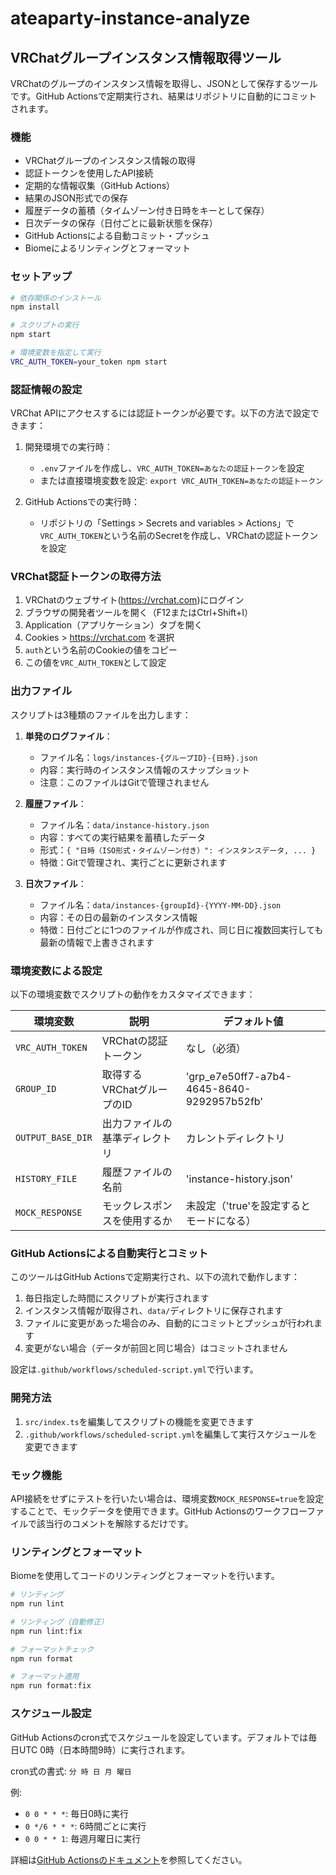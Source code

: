 # ateaparty-instance-analyze

## VRChatグループインスタンス情報取得ツール

VRChatのグループのインスタンス情報を取得し、JSONとして保存するツールです。GitHub Actionsで定期実行され、結果はリポジトリに自動的にコミットされます。

### 機能

- VRChatグループのインスタンス情報の取得
- 認証トークンを使用したAPI接続
- 定期的な情報収集（GitHub Actions）
- 結果のJSON形式での保存
- 履歴データの蓄積（タイムゾーン付き日時をキーとして保存）
- 日次データの保存（日付ごとに最新状態を保存）
- GitHub Actionsによる自動コミット・プッシュ
- Biomeによるリンティングとフォーマット

### セットアップ

```bash
# 依存関係のインストール
npm install

# スクリプトの実行
npm start

# 環境変数を指定して実行
VRC_AUTH_TOKEN=your_token npm start
```

### 認証情報の設定

VRChat APIにアクセスするには認証トークンが必要です。以下の方法で設定できます：

1. 開発環境での実行時：
   - `.env`ファイルを作成し、`VRC_AUTH_TOKEN=あなたの認証トークン`を設定
   - または直接環境変数を設定: `export VRC_AUTH_TOKEN=あなたの認証トークン`

2. GitHub Actionsでの実行時：
   - リポジトリの「Settings > Secrets and variables > Actions」で`VRC_AUTH_TOKEN`という名前のSecretを作成し、VRChatの認証トークンを設定

### VRChat認証トークンの取得方法

1. VRChatのウェブサイト(https://vrchat.com)にログイン
2. ブラウザの開発者ツールを開く（F12またはCtrl+Shift+I）
3. Application（アプリケーション）タブを開く
4. Cookies > https://vrchat.com を選択
5. `auth`という名前のCookieの値をコピー
6. この値を`VRC_AUTH_TOKEN`として設定

### 出力ファイル

スクリプトは3種類のファイルを出力します：

1. **単発のログファイル**：
   - ファイル名：`logs/instances-{グループID}-{日時}.json`
   - 内容：実行時のインスタンス情報のスナップショット
   - 注意：このファイルはGitで管理されません

2. **履歴ファイル**：
   - ファイル名：`data/instance-history.json`
   - 内容：すべての実行結果を蓄積したデータ
   - 形式：`{ "日時（ISO形式・タイムゾーン付き）": インスタンスデータ, ... }`
   - 特徴：Gitで管理され、実行ごとに更新されます

3. **日次ファイル**：
   - ファイル名：`data/instances-{groupId}-{YYYY-MM-DD}.json`
   - 内容：その日の最新のインスタンス情報
   - 特徴：日付ごとに1つのファイルが作成され、同じ日に複数回実行しても最新の情報で上書きされます

### 環境変数による設定

以下の環境変数でスクリプトの動作をカスタマイズできます：

| 環境変数 | 説明 | デフォルト値 |
|---------|------|------------|
| `VRC_AUTH_TOKEN` | VRChatの認証トークン | なし（必須） |
| `GROUP_ID` | 取得するVRChatグループのID | 'grp_e7e50ff7-a7b4-4645-8640-9292957b52fb' |
| `OUTPUT_BASE_DIR` | 出力ファイルの基準ディレクトリ | カレントディレクトリ |
| `HISTORY_FILE` | 履歴ファイルの名前 | 'instance-history.json' |
| `MOCK_RESPONSE` | モックレスポンスを使用するか | 未設定（'true'を設定するとモードになる） |

### GitHub Actionsによる自動実行とコミット

このツールはGitHub Actionsで定期実行され、以下の流れで動作します：

1. 毎日指定した時間にスクリプトが実行されます
2. インスタンス情報が取得され、`data/`ディレクトリに保存されます
3. ファイルに変更があった場合のみ、自動的にコミットとプッシュが行われます
4. 変更がない場合（データが前回と同じ場合）はコミットされません

設定は`.github/workflows/scheduled-script.yml`で行います。

### 開発方法

1. `src/index.ts`を編集してスクリプトの機能を変更できます
2. `.github/workflows/scheduled-script.yml`を編集して実行スケジュールを変更できます

### モック機能

API接続をせずにテストを行いたい場合は、環境変数`MOCK_RESPONSE=true`を設定することで、モックデータを使用できます。GitHub Actionsのワークフローファイルで該当行のコメントを解除するだけです。

### リンティングとフォーマット

Biomeを使用してコードのリンティングとフォーマットを行います。

```bash
# リンティング
npm run lint

# リンティング（自動修正）
npm run lint:fix

# フォーマットチェック
npm run format

# フォーマット適用
npm run format:fix
```

### スケジュール設定

GitHub Actionsのcron式でスケジュールを設定しています。デフォルトでは毎日UTC 0時（日本時間9時）に実行されます。

cron式の書式: `分 時 日 月 曜日`

例:
- `0 0 * * *`: 毎日0時に実行
- `0 */6 * * *`: 6時間ごとに実行
- `0 0 * * 1`: 毎週月曜日に実行

詳細は[GitHub Actionsのドキュメント](https://docs.github.com/ja/actions/using-workflows/events-that-trigger-workflows#schedule)を参照してください。
